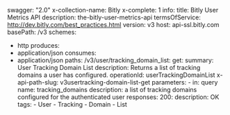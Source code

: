 swagger: "2.0"
x-collection-name: Bitly
x-complete: 1
info:
  title: Bitly User Metrics API
  description: the-bitly-user-metrics-api
  termsOfService: http://dev.bitly.com/best_practices.html
  version: v3
host: api-ssl.bitly.com
basePath: /v3
schemes:
- http
produces:
- application/json
consumes:
- application/json
paths:
  /v3/user/tracking_domain_list:
    get:
      summary: User Tracking Domain List
      description: Returns a list of tracking domains a user has configured.
      operationId: userTrackingDomainList
      x-api-path-slug: v3usertracking-domain-list-get
      parameters:
      - in: query
        name: tracking_domains
        description: a list of tracking domains configured for the authenticated user
      responses:
        200:
          description: OK
      tags:
      - User
      - Tracking
      - Domain
      - List